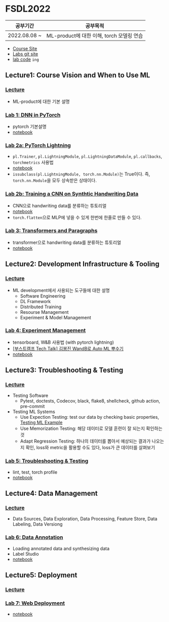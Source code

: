 # FSDL2022

|   공부기간   |                 공부목적                  |
| :----------: | :---------------------------------------: |
| 2022.08.08 ~ | ML-product에 대한 이해, torch 모델링 연습 |

- [Course Site](https://fullstackdeeplearning.com/course/2022/)
- [Labs git site](https://github.com/full-stack-deep-learning/fsdl-text-recognizer-2022-labs)
- [lab code]() `ing`

## Lecture1: Course Vision and When to Use ML

### [Lecture](https://fullstackdeeplearning.com/course/2022/lecture-1-course-vision-and-when-to-use-ml/)

- ML-product에 대한 기본 설명

### [Lab 1: DNN in PyTorch](https://fullstackdeeplearning.com/course/2022/labs-1-3-cnns-transformers-pytorch-lightning/)

- pytorch 기본설명
- [notebook](./lab01/lab01_pytorch.ipynb)

### [Lab 2a: PyTorch Lightning](https://fullstackdeeplearning.com/course/2022/labs-1-3-cnns-transformers-pytorch-lightning/)

- `pl.Trainer`, `pl.LightningModule`, `pl.LightningDataModule`, `pl.callbacks`, `torchmetrics` 사용법
- [notebook](./lab02/lab02a_lightning.ipynb)
- `issubclass(pl.LightningModule, torch.nn.Module)`는 True이다. 즉, `torch.nn.Module`을 모두 상속받은 상태이다.

### [Lab 2b: Training a CNN on Synthtic Handwriting Data](https://fullstackdeeplearning.com/course/2022/labs-1-3-cnns-transformers-pytorch-lightning/)

- CNN으로 handwriting data를 분류하는 튜토리얼
- [notebook](./lab02/lab02b_cnn.ipynb)
- `torch.flatten`으로 MLP에 넣을 수 있게 한번에 한줄로 만들 수 있다.

### [Lab 3: Transformers and Paragraphs](https://fullstackdeeplearning.com/course/2022/labs-1-3-cnns-transformers-pytorch-lightning/)

- transformer으로 handwriting data를 분류하는 튜토리얼
- [notebook](./lab03/lab03_transformers.ipynb)

## Lecture2: Development Infrastructure & Tooling

### [Lecture](https://fullstackdeeplearning.com/course/2022/lecture-2-development-infrastructure-and-tooling/)

- ML development에서 사용되는 도구들에 대한 설명
  - Software Engineering
  - DL Framework
  - Distributed Training
  - Resourse Management
  - Experiment & Model Management

### [Lab 4: Experiment Management](https://fullstackdeeplearning.com/course/2022/lab-4-experiment-management/)

- tensorboard, W&B 사용법 (with pytorch lightning)
- [[부스트캠프 Tech Talk] 김봉진 WandB로 Auto ML 뿌수기](https://www.slideshare.net/BoostCamp1/tech-talk-wandb-auto-ml)
- [notebook](./lab04/lab04_experiments.ipynb)

## Lecture3: Troubleshooting & Testing

### [Lecture](https://fullstackdeeplearning.com/course/2022/lecture-3-troubleshooting-and-testing/)

- Testing Software
  - Pytest, doctests, Codecov, black, flake8, shellcheck, github action, pre-commit
- Testing ML Systems
  - Use Expection Testing: test our data by checking basic properties, [Testing ML Example](https://github.com/GokuMohandas/testing-ml#training)
  - Use Memorization Testing: 해당 데이터로 모델 훈련이 잘 되는지 확인하는 것
  - Adapt Regression Testing: 하나의 데이터를 뽑아서 예상되는 결과가 나오는지 확인, loss와 metric을 활용할 수도 있다, loss가 큰 데이터를 살펴보기

### [Lab 5: Troubleshooting & Testing](https://fullstackdeeplearning.com/course/2022/lab-5-troubleshooting-and-testing/)

- lint, test, torch profile
- [notebook](./lab05/lab05_troubleshooting.ipynb)

## Lecture4: Data Management

### [Lecture](https://fullstackdeeplearning.com/course/2022/lecture-4-data-management/)

- Data Sources, Data Exploration, Data Processing, Feature Store, Data Labeling, Data Versiong

### [Lab 6: Data Annotation](https://fullstackdeeplearning.com/course/2022/lab-6-data-annotation/)

- Loading annotated data and synthesizing data
- Label Studio
- [notebook](./lab06/lab06_data.ipynb)

## Lecture5: Deployment

### [Lecture](https://fullstackdeeplearning.com/course/2022/lecture-5-deployment/)

### [Lab 7: Web Deployment](https://fullstackdeeplearning.com/course/2022/lab-7-web-deployment/)

- [notebook](./lab07/lab07_deployment.ipynb)
